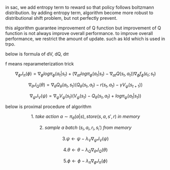 in sac, we add entropy term to reward so that policy follows boltzmann distribution.
by adding entropy term, algorithm become more robust to distributional shift problem, but not perfectly prevent.

this algorithm guarantee improvement of Q function but improvement of Q function is not always improve overall performance.
to improve overall performance, we restrict the amount of update. such as kld which is used in trpo.

below is formula of dV, dQ, d$\pi$

f means reparameterization trick

$$\nabla_\phi J_\pi (\phi) = \nabla_\phi log \pi_\phi (a_t | s_t) + (\nabla_{at}log \pi_\phi (a_t | s_t) - 
\nabla_{at} Q(s_t,a_t))\nabla_\phi f_\phi (\epsilon_t ; s_t)$$

$$\nabla_\theta J_Q (\theta) = \nabla_\theta Q_\theta (a_t,s_t)(Q_\theta(s_t,a_t) - r(s_t,a_t) - \gamma V_\psi (s_{t+1}))$$

$$\nabla_\psi J_V (\psi) = \nabla_\psi V_\psi (s_t) (V_\psi(s_t) - Q_\theta(s_t,a_t) + log\pi_\psi(a_t | s_t))$$

below is proximal procedure of algorithm

$$ 1.\ take \ action \ a \sim \pi_\theta (a|s), store (s, a, s', r)\ in \ memory $$

$$ 2.\ sample \ a \ batch \ (s_i, a_i, r_i, s_i')\ from \ memory$$

$$ 3.\psi \leftarrow \psi - \lambda_V \nabla_\psi J_V(\psi)$$

$$ 4.\theta \leftarrow \theta - \lambda_Q \nabla_\theta J_Q(\theta)$$

$$ 5.\phi \leftarrow \phi - \lambda_\pi \nabla_\phi J_\pi(\phi)$$
